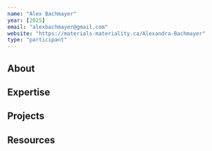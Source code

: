 ```yaml
---
name: "Alex Bachmayer"
year: [2025]
email: "alexbachmayer@gmail.com"
website: "https://materials-materiality.ca/Alexandra-Bachmayer"
type: "participant"
---
```


## About 

## Expertise

## Projects

## Resources